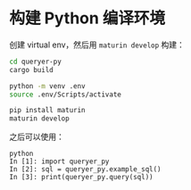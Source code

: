 # 构建 Python 编译环境

创建 virtual env，然后用 `maturin develop` 构建：
```bash
cd queryer-py
cargo build

python -m venv .env
source .env/Scripts/activate

pip install maturin
maturin develop
```

之后可以使用：

```ipython
python
In [1]: import queryer_py
In [2]: sql = queryer_py.example_sql()
In [3]: print(queryer_py.query(sql))
```
